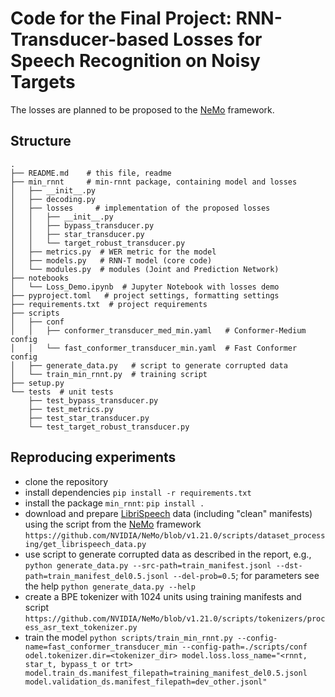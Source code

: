 # Code for the Final Project: RNN-Transducer-based Losses for Speech Recognition on Noisy Targets

The losses are planned to be proposed to the [NeMo](https://github.com/nvidia/nemo) framework.

## Structure

```
.
├── README.md    # this file, readme
├── min_rnnt     # min-rnnt package, containing model and losses
│   ├── __init__.py
│   ├── decoding.py
│   ├── losses     # implementation of the proposed losses
│   │   ├── __init__.py
│   │   ├── bypass_transducer.py
│   │   ├── star_transducer.py
│   │   └── target_robust_transducer.py
│   ├── metrics.py  # WER metric for the model
│   ├── models.py   # RNN-T model (core code)
│   └── modules.py  # modules (Joint and Prediction Network)
├── notebooks
│   └── Loss_Demo.ipynb  # Jupyter Notebook with losses demo 
├── pyproject.toml   # project settings, formatting settings
├── requirements.txt  # project requirements
├── scripts
│   ├── conf
│   │   ├── conformer_transducer_med_min.yaml   # Conformer-Medium config
│   │   └── fast_conformer_transducer_min.yaml  # Fast Conformer config
│   ├── generate_data.py   # script to generate corrupted data
│   └── train_min_rnnt.py  # training script
├── setup.py
└── tests  # unit tests
    ├── test_bypass_transducer.py
    ├── test_metrics.py
    ├── test_star_transducer.py
    └── test_target_robust_transducer.py
```

## Reproducing experiments

- clone the repository
- install dependencies `pip install -r requirements.txt`
- install the package `min_rnnt`: `pip install .`
- download and prepare [LibriSpeech](https://www.openslr.org/12) data (including "clean" manifests) using the script from the [NeMo](https://github.com/nvidia/nemo) framework `https://github.com/NVIDIA/NeMo/blob/v1.21.0/scripts/dataset_processing/get_librispeech_data.py`
- use script to generate corrupted data as described in the report, e.g., `python generate_data.py --src-path=train_manifest.jsonl --dst-path=train_manifest_del0.5.jsonl --del-prob=0.5`; for parameters see the help `python generate_data.py --help`
- create a BPE tokenizer with 1024 units using training manifests and script `https://github.com/NVIDIA/NeMo/blob/v1.21.0/scripts/tokenizers/process_asr_text_tokenizer.py`
- train the model `python scripts/train_min_rnnt.py --config-name=fast_conformer_transducer_min --config-path=./scripts/conf odel.tokenizer.dir=<tokenizer_dir> model.loss.loss_name="<rnnt, star_t, bypass_t or trt> model.train_ds.manifest_filepath=training_manifest_del0.5.jsonl model.validation_ds.manifest_filepath=dev_other.jsonl"`
